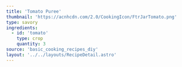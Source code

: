 ```yaml
---
title: 'Tomato Puree'
thumbnail: 'https://acnhcdn.com/2.0/CookingIcon/FtrJarTomato.png'
type: savory
ingredients:
  - id: 'tomato'
    type: crop
    quantity: 3
source: 'basic_cooking_recipes_diy'
layout: '../../layouts/RecipeDetail.astro'
---
```

